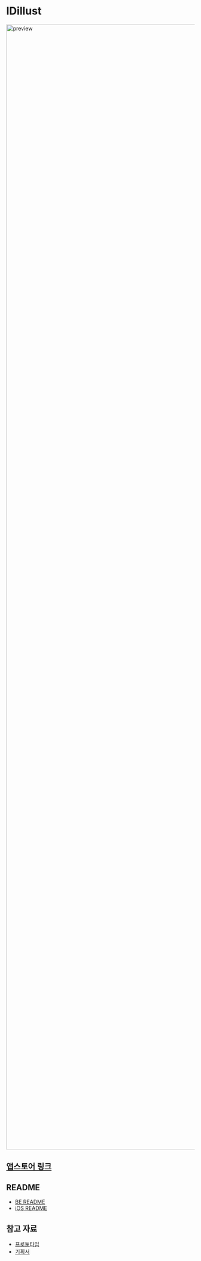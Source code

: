 # IDillust

<img width="3002" alt="preview" src="https://user-images.githubusercontent.com/37682858/99764222-f0557b00-2b3f-11eb-94e4-596b73cf90b5.png">

## [앱스토어 링크](https://apps.apple.com/kr/app/idillust/id1541265662)

## README
- [BE README](https://github.com/1Consumption/IDIllust/blob/dev/BE/README.md)
- [iOS README](https://github.com/1Consumption/IDIllust/blob/dev/iOS/READMe.md)

## 참고 자료
- [프로토타입](https://xd.adobe.com/view/94c2d146-dbe3-42cb-b563-279be4557fb5-c191/)
- [기획서](https://docs.google.com/presentation/d/1-LigaquICNkdaOjjmCGt2M-Kvs5q9anGEHkV46UOgno/edit?usp=sharing)
